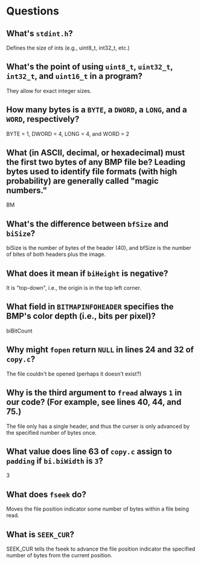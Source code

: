 # Questions

## What's `stdint.h`?

Defines the size of ints (e.g., uint8_t, int32_t, etc.)

## What's the point of using `uint8_t`, `uint32_t`, `int32_t`, and `uint16_t` in a program?

They allow for exact integer sizes.

## How many bytes is a `BYTE`, a `DWORD`, a `LONG`, and a `WORD`, respectively?

BYTE = 1, DWORD = 4, LONG = 4, and WORD = 2

## What (in ASCII, decimal, or hexadecimal) must the first two bytes of any BMP file be? Leading bytes used to identify file formats (with high probability) are generally called "magic numbers."

BM

## What's the difference between `bfSize` and `biSize`?

biSize is the number of bytes of the header (40), and bfSize is the number of bites of both headers plus the image.

## What does it mean if `biHeight` is negative?

It is "top-down", i.e., the origin is in the top left corner.

## What field in `BITMAPINFOHEADER` specifies the BMP's color depth (i.e., bits per pixel)?

biBitCount

## Why might `fopen` return `NULL` in lines 24 and 32 of `copy.c`?

The file couldn't be opened (perhaps it doesn't exist?)

## Why is the third argument to `fread` always `1` in our code? (For example, see lines 40, 44, and 75.)

The file only has a single header, and thus the curser is only advanced by the specified number of bytes once.

## What value does line 63 of `copy.c` assign to `padding` if `bi.biWidth` is `3`?

3

## What does `fseek` do?

Moves the file position indicator some number of bytes within a file being read.

## What is `SEEK_CUR`?

SEEK_CUR tells the fseek to advance the file position indicator the specified number of bytes from the current position.

